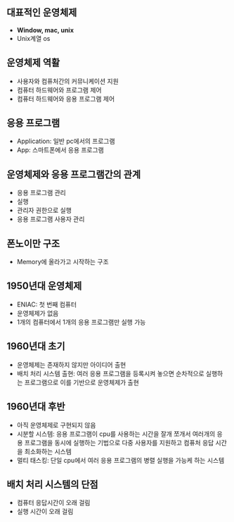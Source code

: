 ## 대표적인 운영체제
*	**Window, mac, unix**
*	Unix계열 os
## 운영체제 역활
*	사용자와 컴퓨처간의 커뮤니케이션 지원
*	컴퓨터 하드웨어와 프로그램 제어
*	컴퓨터 하드웨어와 응용 프로그램 제어
## 응용 프로그램
*	Application: 일반 pc에서의 프로그램
*	App: 스마트폰에서 응용 프로그램
## 운영체제와 응용 프로그램간의 관계
*	응용 프로그램 관리
*	실행
*	관리자 권한으로 실행
*	응용 프로그램 사용자 관리
## 폰노이만 구조
*	Memory에 올라가고 시작하는 구조
## 1950년대 운영체제
*	ENIAC: 첫 번째 컴퓨터
*	운영체제가 없음
*	1개의 컴퓨터에서 1개의 응용 프로그램만 실행 가능
## 1960년대 초기
*	운영체제는 존재하지 않지만 아이디어 출현
*	배치 처리 시스템 출현: 여러 응용 프로그램을 등록시켜 놓으면 순차적으로 실행하는 프로그램으로 이를 기반으로 운영체제가 출현
## 1960년대 후반
*	아직 운영체제로 구현되지 않음
*	시분할 시스템: 응용 프로그램이 cpu를 사용하는 시간을 잘개 쪼개서 여러개의 응용 프로그램을 동시에 실행하는 기법으로 다중 사용자를 지원하고 컴퓨처 응답 시간을 최소화하는 시스템
*	멀티 태스킹: 단일 cpu에서 여러 응용 프로그램의 병렬 실행을 가능케 하는 시스템
## 배치 처리 시스템의 단점
*	컴퓨터 응답시간이 오래 걸림
*	실행 시간이 오래 걸림

